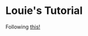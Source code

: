 # Louie's Tutorial


Following [this!](https://https://www.louiechristie.com/intro-to-web-dev-course/hello-world/)
